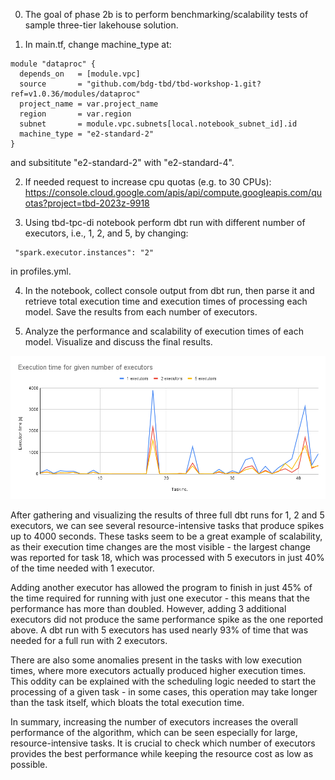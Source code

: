 0. The goal of phase 2b is to perform benchmarking/scalability tests of sample three-tier lakehouse solution.

1. In main.tf, change machine_type at:

```
module "dataproc" {
  depends_on   = [module.vpc]
  source       = "github.com/bdg-tbd/tbd-workshop-1.git?ref=v1.0.36/modules/dataproc"
  project_name = var.project_name
  region       = var.region
  subnet       = module.vpc.subnets[local.notebook_subnet_id].id
  machine_type = "e2-standard-2"
}
```

and subsititute "e2-standard-2" with "e2-standard-4".

2. If needed request to increase cpu quotas (e.g. to 30 CPUs): 
https://console.cloud.google.com/apis/api/compute.googleapis.com/quotas?project=tbd-2023z-9918

3. Using tbd-tpc-di notebook perform dbt run with different number of executors, i.e., 1, 2, and 5, by changing:
```
 "spark.executor.instances": "2"
```

in profiles.yml.

4. In the notebook, collect console output from dbt run, then parse it and retrieve total execution time and execution times of processing each model. Save the results from each number of executors. 

5. Analyze the performance and scalability of execution times of each model. Visualize and discuss the final results.

![2b.png](phase-2b-files/2b.png)

After gathering and visualizing the results of three full dbt runs for 1, 2 and 5 executors, we can see several resource-intensive tasks that produce spikes up to 4000 seconds. These tasks seem to be a great example of scalability, as their execution time changes are the most visible - the largest change was reported for task 18, which was processed with 5 executors in just 40% of the time needed with 1 executor.

Adding another executor has allowed the program to finish in just 45% of the time required for running with just one executor - this means that the performance has more than doubled. However, adding 3 additional executors did not produce the same performance spike as the one reported above. A dbt run with 5 executors has used nearly 93% of time that was needed for a full run with 2 executors.

There are also some anomalies present in the tasks with low execution times, where more executors actually produced higher execution times. This oddity can be explained with the scheduling logic needed to start the processing of a given task - in some cases, this operation may take longer than the task itself, which bloats the total execution time.

In summary, increasing the number of executors increases the overall performance of the algorithm, which can be seen especially for large, resource-intensive tasks. It is crucial to check which number of executors provides the best performance while keeping the resource cost as low as possible.